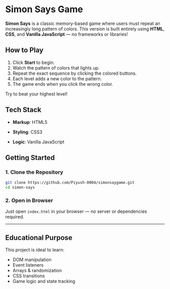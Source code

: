 #  Simon Says Game

**Simon Says** is a classic memory-based game where users must repeat an increasingly long pattern of colors. This version is built entirely using **HTML**, **CSS**, and **Vanilla JavaScript** — no frameworks or libraries!


##  How to Play

1. Click **Start** to begin.
2. Watch the pattern of colors that lights up.
3. Repeat the exact sequence by clicking the colored buttons.
4. Each level adds a new color to the pattern.
5. The game ends when you click the wrong color.

 Try to beat your highest level!


##  Tech Stack

* **Markup**: HTML5

* **Styling**: CSS3

* **Logic**: Vanilla JavaScript


##  Getting Started

### 1. Clone the Repository

```bash
git clone https://github.com/Piyush-0004/simonsaygame.git
cd simon-says
```

### 2. Open in Browser

Just open `index.html` in your browser — no server or dependencies required.

---


##  Educational Purpose

This project is ideal to learn:

* DOM manipulation
* Event listeners
* Arrays & randomization
* CSS transitions
* Game logic and state tracking
